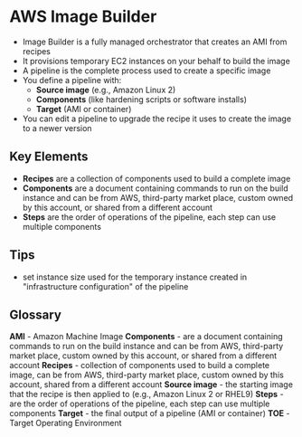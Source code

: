 # AWS Image Builder

- Image Builder is a fully managed orchestrator that creates an AMI from recipes
- It provisions temporary EC2 instances on your behalf to build the image
- A pipeline is the complete process used to create a specific image
- You define a pipeline with:
    - **Source image** (e.g., Amazon Linux 2)
    - **Components** (like hardening scripts or software installs)
    - **Target** (AMI or container)
- You can edit a pipeline to upgrade the recipe it uses to create the image to a newer version

## Key Elements

- **Recipes** are a collection of components used to build a complete image
- **Components** are a document containing commands to run on the build instance and can be from AWS, third-party market place, custom owned by this account, or shared from a different account 
- **Steps** are the order of operations of the pipeline, each step can use multiple components

## Tips

- set instance size used for the temporary instance created in "infrastructure configuration" of the pipeline

## Glossary

**AMI** - Amazon Machine Image
**Components** - are a document containing commands to run on the build instance and can be from AWS, third-party market place, custom owned by this account, or shared from a different account 
**Recipes** - collection of components used to build a complete image, can be from AWS, third-party market place, custom owned by this account, shared from a different account
**Source image** - the starting image that the recipe is then applied to (e.g., Amazon Linux 2 or RHEL9)
**Steps** - are the order of operations of the pipeline, each step can use multiple components
**Target** - the final output of a pipeline (AMI or container)
**TOE** - Target Operating Environment

